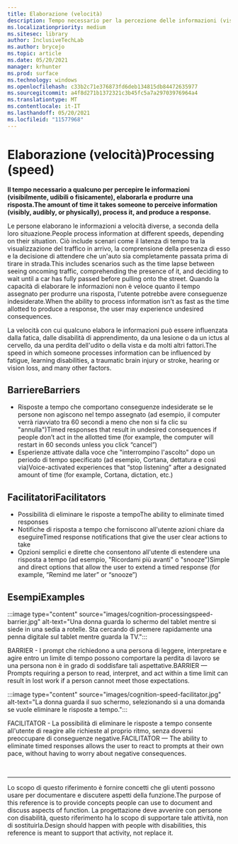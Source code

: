 ```yaml
---
title: Elaborazione (velocità)
description: Tempo necessario per la percezione delle informazioni (visibilmente, udibili o fisiche), l'elaborazione e la produzione di una risposta
ms.localizationpriority: medium
ms.sitesec: library
author: InclusiveTechLab
ms.author: brycejo
ms.topic: article
ms.date: 05/20/2021
manager: krhunter
ms.prod: surface
ms.technology: windows
ms.openlocfilehash: c33b2c71e376873fd6deb134815db84472635977
ms.sourcegitcommit: a4f8d271b1372321c3b45fc5a7a29703976964a4
ms.translationtype: MT
ms.contentlocale: it-IT
ms.lasthandoff: 05/20/2021
ms.locfileid: "11577968"
---
```

# <a name="processing-speed"></a><span data-ttu-id="9c17b-103">Elaborazione (velocità)</span><span class="sxs-lookup"><span data-stu-id="9c17b-103">Processing (speed)</span></span>

**<span data-ttu-id="9c17b-104">Il tempo necessario a qualcuno per percepire le informazioni (visibilmente, udibili o fisicamente), elaborarla e produrre una risposta.</span><span class="sxs-lookup"><span data-stu-id="9c17b-104">The amount of time it takes someone to perceive information (visibly, audibly, or physically), process it, and produce a response.</span></span>**

<span data-ttu-id="9c17b-105">Le persone elaborano le informazioni a velocità diverse, a seconda della loro situazione.</span><span class="sxs-lookup"><span data-stu-id="9c17b-105">People process information at different speeds, depending on their situation.</span></span> <span data-ttu-id="9c17b-106">Ciò include scenari come il latenza di tempo tra la visualizzazione del traffico in arrivo, la comprensione della presenza di esso e la decisione di attendere che un'auto sia completamente passata prima di tirare in strada.</span><span class="sxs-lookup"><span data-stu-id="9c17b-106">This includes scenarios such as the time lapse between seeing oncoming traffic, comprehending the presence of it, and deciding to wait until a car has fully passed before pulling onto the street.</span></span> <span data-ttu-id="9c17b-107">Quando la capacità di elaborare le informazioni non è veloce quanto il tempo assegnato per produrre una risposta, l'utente potrebbe avere conseguenze indesiderate.</span><span class="sxs-lookup"><span data-stu-id="9c17b-107">When the ability to process information isn’t as fast as the time allotted to produce a response, the user may experience undesired consequences.</span></span>

<span data-ttu-id="9c17b-108">La velocità con cui qualcuno elabora le informazioni può essere influenzata dalla fatica, dalle disabilità di apprendimento, da una lesione o da un ictus al cervello, da una perdita dell'udito o della vista e da molti altri fattori.</span><span class="sxs-lookup"><span data-stu-id="9c17b-108">The speed in which someone processes information can be influenced by fatigue, learning disabilities, a traumatic brain injury or stroke, hearing or vision loss, and many other factors.</span></span>

## <a name="barriers"></a><span data-ttu-id="9c17b-109">Barriere</span><span class="sxs-lookup"><span data-stu-id="9c17b-109">Barriers</span></span>

* <span data-ttu-id="9c17b-110">Risposte a tempo che comportano conseguenze indesiderate se le persone non agiscono nel tempo assegnato (ad esempio, il computer verrà riavviato tra 60 secondi a meno che non si fa clic su "annulla")</span><span class="sxs-lookup"><span data-stu-id="9c17b-110">Timed responses that result in undesired consequences if people don’t act in the allotted time (for example, the computer will restart in 60 seconds unless you click “cancel”)</span></span>
* <span data-ttu-id="9c17b-111">Esperienze attivate dalla voce che "interrompino l'ascolto" dopo un periodo di tempo specificato (ad esempio, Cortana, dettatura e così via)</span><span class="sxs-lookup"><span data-stu-id="9c17b-111">Voice-activated experiences that “stop listening” after a designated amount of time (for example, Cortana, dictation, etc.)</span></span>

## <a name="facilitators"></a><span data-ttu-id="9c17b-112">Facilitatori</span><span class="sxs-lookup"><span data-stu-id="9c17b-112">Facilitators</span></span>

* <span data-ttu-id="9c17b-113">Possibilità di eliminare le risposte a tempo</span><span class="sxs-lookup"><span data-stu-id="9c17b-113">The ability to eliminate timed responses</span></span>
* <span data-ttu-id="9c17b-114">Notifiche di risposta a tempo che forniscono all'utente azioni chiare da eseguire</span><span class="sxs-lookup"><span data-stu-id="9c17b-114">Timed response notifications that give the user clear actions to take</span></span>
* <span data-ttu-id="9c17b-115">Opzioni semplici e dirette che consentono all'utente di estendere una risposta a tempo (ad esempio, "Ricordami più avanti" o "snooze")</span><span class="sxs-lookup"><span data-stu-id="9c17b-115">Simple and direct options that allow the user to extend a timed response (for example, “Remind me later” or “snooze”)</span></span>

## <a name="examples"></a><span data-ttu-id="9c17b-116">Esempi</span><span class="sxs-lookup"><span data-stu-id="9c17b-116">Examples</span></span>

:::image type="content" source="images/cognition-processingspeed-barrier.jpg" alt-text="Una donna guarda lo schermo del tablet mentre si siede in una sedia a rotelle. Sta cercando di premere rapidamente una penna digitale sul tablet mentre guarda la TV.":::

<span data-ttu-id="9c17b-119">BARRIER - I prompt che richiedono a una persona di leggere, interpretare e agire entro un limite di tempo possono comportare la perdita di lavoro se una persona non è in grado di soddisfare tali aspettative.</span><span class="sxs-lookup"><span data-stu-id="9c17b-119">BARRIER — Prompts requiring a person to read, interpret, and act within a time limit can result in lost work if a person cannot meet those expectations.</span></span>

:::image type="content" source="images/cognition-speed-facilitator.jpg" alt-text="La donna guarda il suo schermo, selezionando sì a una domanda se vuole eliminare le risposte a tempo.":::

<span data-ttu-id="9c17b-121">FACILITATOR - La possibilità di eliminare le risposte a tempo consente all'utente di reagire alle richieste al proprio ritmo, senza doversi preoccupare di conseguenze negative.</span><span class="sxs-lookup"><span data-stu-id="9c17b-121">FACILITATOR — The ability to eliminate timed responses allows the user to react to prompts at their own pace, without having to worry about negative consequences.</span></span>


&nbsp;

[comment]: # (Piè di pagina)
___
<span data-ttu-id="9c17b-123">Lo scopo di questo riferimento è fornire concetti che gli utenti possono usare per documentare e discutere aspetti della funzione.</span><span class="sxs-lookup"><span data-stu-id="9c17b-123">The purpose of this reference is to provide concepts people can use to document and discuss aspects of function.</span></span> <span data-ttu-id="9c17b-124">La progettazione deve avvenire con persone con disabilità, questo riferimento ha lo scopo di supportare tale attività, non di sostituirla.</span><span class="sxs-lookup"><span data-stu-id="9c17b-124">Design should happen with people with disabilities, this reference is meant to support that activity, not replace it.</span></span> 